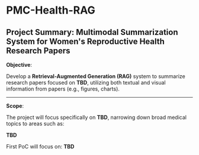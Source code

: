 # PMC-Health-RAG

## Project Summary: Multimodal Summarization System for Women's Reproductive Health Research Papers

**Objective**:

Develop a **Retrieval-Augmented Generation (RAG)** system to summarize research papers focused on **TBD**, utilizing both textual and visual information from papers (e.g., figures, charts).

---

**Scope**:

The project will focus specifically on **TBD**, narrowing down broad medical topics to areas such as:

**TBD**

First PoC will focus on: **TBD**
